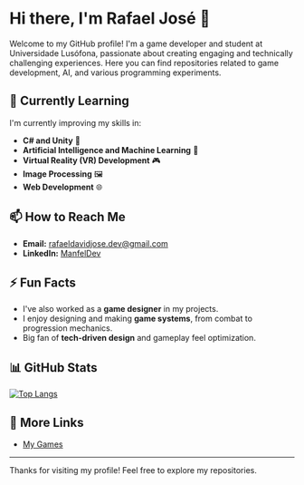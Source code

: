 # Hi there, I'm Rafael José 👋

Welcome to my GitHub profile! I'm a game developer and student at Universidade Lusófona, passionate about creating engaging and technically challenging experiences. Here you can find repositories related to game development, AI, and various programming experiments.

## 🌱 Currently Learning
I'm currently improving my skills in:
- **C# and Unity** 🚀
- **Artificial Intelligence and Machine Learning** 🤖
- **Virtual Reality (VR) Development** 🎮
- **Image Processing** 🖼️
- **Web Development** 🌐

## 📫 How to Reach Me
- **Email:** [rafaeldavidjose.dev@gmail.com](mailto:rafaeldavidjose.dev@gmail.com)
- **LinkedIn:** [ManfelDev](https://www.linkedin.com/in/manfeldev)

## ⚡ Fun Facts
- I've also worked as a **game designer** in my projects.
- I enjoy designing and making **game systems**, from combat to progression mechanics.
- Big fan of **tech-driven design** and gameplay feel optimization.

## 📊 GitHub Stats
[![Top Langs](https://github-readme-stats.vercel.app/api/top-langs/?username=rafaeldavidjose)](https://github.com/rafaeldavidjose/github-readme-stats)

## 🔗 More Links
- [My Games](https://manfeldev.itch.io)

---

Thanks for visiting my profile! Feel free to explore my repositories.
